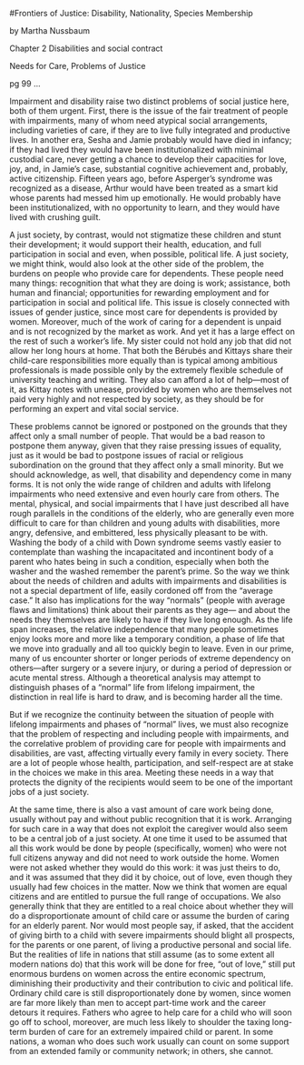 

#Frontiers of Justice: Disability, Nationality, Species Membership

by Martha Nussbaum


Chapter 2 
Disabilities and social contract

Needs for Care, Problems of Justice


pg 99
...

Impairment and disability raise two distinct problems of social justice here, both of them urgent. First, there is the issue of the fair treatment of people with impairments, many of whom need atypical social arrangements, including varieties of care, if they are to live fully integrated and productive lives. In another era, Sesha and Jamie probably would have died in infancy; if they had lived they would have been institutionalized with minimal custodial care, never getting a chance to develop their capacities for love, joy, and, in Jamie’s case, substantial cognitive achievement and, probably, active citizenship. Fifteen years ago, before Asperger’s syndrome was recognized as a disease, Arthur would have been treated as a smart kid whose parents had messed him up emotionally. He would probably have been institutionalized, with no opportunity to learn, and they would have lived with crushing guilt. 

A just society, by contrast, would not stigmatize these children and stunt their development; it would support their health, education, and full participation in social and even, when possible, political life. A just society, we might think, would also look at the other side of the problem, the burdens on people who provide care for dependents. These people need many things: recognition that what they are doing is work; assistance, both human and financial; opportunities for rewarding employment and for participation in social and political life. This issue is closely connected with issues of gender justice, since most care for dependents is provided by women. Moreover, much of the work of caring for a dependent is unpaid and is not recognized by the market as work. And yet it has a large effect on the rest of such a worker’s life. My sister could not hold any job that did not allow her long hours at home. That both the Bérubés and Kittays share their child-care responsibilities more equally than is typical among ambitious professionals is made possible only by the extremely flexible schedule of university teaching and writing. They also can afford a lot of help—most of it, as Kittay notes with unease, provided by women who are themselves not paid very highly and not respected by society, as they should be for performing an expert and vital social service. 

These problems cannot be ignored or postponed on the grounds that they affect only a small number of people. That would be a bad reason to postpone them anyway, given that they raise pressing issues of equality, just as it would be bad to postpone issues of racial or religious subordination on the ground that they affect only a small minority. But we should acknowledge, as well, that disability and dependency come in many forms. It is not only the wide range of children and adults with lifelong impairments who need extensive and even hourly care from others. The mental, physical, and social impairments that I have just described all have rough parallels in the conditions of the elderly, who are generally even more difficult to care for than children and young adults with disabilities, more angry, defensive, and embittered, less physically pleasant to be with. Washing the body of a child with Down syndrome seems vastly easier to contemplate than washing the incapacitated and incontinent body of a parent who hates being in such a condition, especially when both the washer and the washed remember the parent’s prime. So the way we think about the needs of children and adults with impairments and disabilities is not a special department of life, easily cordoned off from the “average case.” It also has implications for the way “normals” (people with average flaws and limitations) think about their parents as they age— and about the needs they themselves are likely to have if they live long enough. As the life span increases, the relative independence that many people sometimes enjoy looks more and more like a temporary condition, a phase of life that we move into gradually and all too quickly begin to leave. Even in our prime, many of us encounter shorter or longer periods of extreme dependency on others—after surgery or a severe injury, or during a period of depression or acute mental stress. Although a theoretical analysis may attempt to distinguish phases of a “normal” life from lifelong impairment, the distinction in real life is hard to draw, and is becoming harder all the time. 

But if we recognize the continuity between the situation of people with lifelong impairments and phases of “normal” lives, we must also recognize that the problem of respecting and including people with impairments, and the correlative problem of providing care for people with impairments and disabilities, are vast, affecting virtually every family in every society. There are a lot of people whose health, participation, and self-respect are at stake in the choices we make in this area. Meeting these needs in a way that protects the dignity of the recipients would seem to be one of the important jobs of a just society. 

At the same time, there is also a vast amount of care work being done, usually without pay and without public recognition that it is work. Arranging for such care in a way that does not exploit the caregiver would also seem to be a central job of a just society. At one time it used to be assumed that all this work would be done by people (specifically, women) who were not full citizens anyway and did not need to work outside the home. Women were not asked whether they would do this work: it was just theirs to do, and it was assumed that they did it by choice, out of love, even though they usually had few choices in the matter. Now we think that women are equal citizens and are entitled to pursue the full range of occupations. We also generally think that they are entitled to a real choice about whether they will do a disproportionate amount of child care or assume the burden of caring for an elderly parent. Nor would most people say, if asked, that the accident of giving birth to a child with severe impairments should blight all prospects, for the parents or one parent, of living a productive personal and social life. But the realities of life in nations that still assume (as to some extent all modern nations do) that this work will be done for free, “out of love,” still put enormous burdens on women across the entire economic spectrum, diminishing their productivity and their contribution to civic and political life. Ordinary child care is still disproportionately done by women, since women are far more likely than men to accept part-time work and the career detours it requires. Fathers who agree to help care for a child who will soon go off to school, moreover, are much less likely to shoulder the taxing long-term burden of care for an extremely impaired child or parent. In some nations, a woman who does such work usually can count on some support from an extended family or community network; in others, she cannot.
